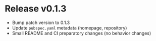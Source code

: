 # Release v0.1.3

- Bump patch version to 0.1.3
- Update `pubspec.yaml` metadata (homepage, repository)
- Small README and CI preparatory changes (no behavior changes)
